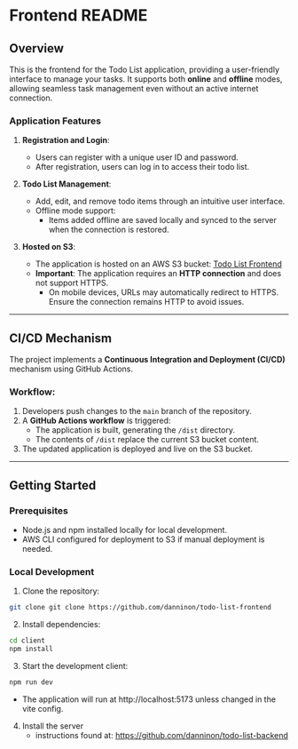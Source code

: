 # Frontend README

## Overview

This is the frontend for the Todo List application, providing a user-friendly interface to manage your tasks. It supports both **online** and **offline** modes, allowing seamless task management even without an active internet connection.

### Application Features

1. **Registration and Login**:
   - Users can register with a unique user ID and password.
   - After registration, users can log in to access their todo list.

2. **Todo List Management**:
   - Add, edit, and remove todo items through an intuitive user interface.
   - Offline mode support:
     - Items added offline are saved locally and synced to the server when the connection is restored.

3. **Hosted on S3**:
   - The application is hosted on an AWS S3 bucket:
     [Todo List Frontend](http://123456789-todo-fe.s3-website.il-central-1.amazonaws.com/)
   - **Important**: The application requires an **HTTP connection** and does not support HTTPS. 
     - On mobile devices, URLs may automatically redirect to HTTPS. Ensure the connection remains HTTP to avoid issues.

---

## CI/CD Mechanism

The project implements a **Continuous Integration and Deployment (CI/CD)** mechanism using GitHub Actions. 

### Workflow:
1. Developers push changes to the `main` branch of the repository.
2. A **GitHub Actions workflow** is triggered:
   - The application is built, generating the `/dist` directory.
   - The contents of `/dist` replace the current S3 bucket content.
3. The updated application is deployed and live on the S3 bucket.

---

## Getting Started

### Prerequisites
- Node.js and npm installed locally for local development.
- AWS CLI configured for deployment to S3 if manual deployment is needed.

### Local Development
   1. Clone the repository:
      
   ```bash
   git clone git clone https://github.com/danninon/todo-list-frontend
   ```
   2. Install dependencies:
      
   ```bash
   cd client
   npm install
   ```
   3. Start the development client:
      
   ```bash
   npm run dev
   ```
   - The application will run at http://localhost:5173 unless changed in the vite config.
4. Install the server
   - instructions found at: https://github.com/danninon/todo-list-backend
   

